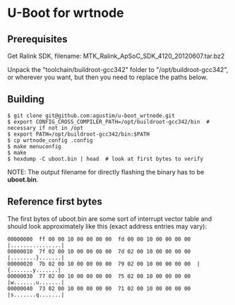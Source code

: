 U-Boot for wrtnode
==================

Prerequisites
-------------

Get Ralink SDK, filename: MTK_Ralink_ApSoC_SDK_4120_20120607.tar.bz2

Unpack the "toolchain/buildroot-gcc342" folder to "/opt/buildroot-gcc342", or wherever you want, but then you need to replace the paths below.


Building
--------

	$ git clone git@github.com:agustim/u-boot_wrtnode.git
	$ export CONFIG_CROSS_COMPILER_PATH=/opt/buildroot-gcc342/bin  # necessary if not in /opt
	$ export PATH=/opt/buildroot-gcc342/bin:$PATH
	$ cp wrtnode_config .config
	$ make menuconfig
	$ make
	$ hexdump -C uboot.bin | head  # look at first bytes to verify

NOTE: The output filename for directly flashing the binary has to be **uboot.bin**.


Reference first bytes
---------------------

The first bytes of uboot.bin are some sort of interrupt vector table and should look approximately like this (exact address entries may vary):

	00000000  ff 00 00 10 00 00 00 00  fd 00 00 10 00 00 00 00  |................|
	00000010  7f 02 00 10 00 00 00 00  7d 02 00 10 00 00 00 00  |........}.......|
	00000020  7b 02 00 10 00 00 00 00  79 02 00 10 00 00 00 00  |{.......y.......|
	00000030  77 02 00 10 00 00 00 00  75 02 00 10 00 00 00 00  |w.......u.......|
	00000040  73 02 00 10 00 00 00 00  71 02 00 10 00 00 00 00  |s.......q.......|


